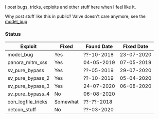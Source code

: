 I post bugs, tricks, exploits and other stuff here when I feel like it.

Why post stuff like this in public? Valve doesn't care anymore, see the [model_bug](model_bug).

### Status

| Exploit            | Fixed    | Found Date | Fixed Date  |
|--------------------|----------|------------|-------------|
| model_bug          | Yes      | ??-10-2018 | 23-07-2020  |
| panora_mitm_xss    | Yes      | 04-05-2019 | 07-05-2019  |
| sv_pure_bypass     | Yes      | ??-05-2019 | 29-07-2020  |
| sv_pure_bypass_2   | Yes      | ??-10-2019 | 05-04-2020  |
| sv_pure_bypass_3   | Yes      | 24-07-2020 | 06-08-2020  |
| sv_pure_bypass_4   | No       | 06-08-2020 |             |
| con_logfile_tricks | Somewhat | ??-??-2018 |             |
| netcon_stuff       | No       | ??-03-2020 |             |
